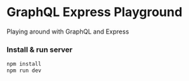 # GraphQL Express Playground

Playing around with GraphQL and Express

### Install & run server

```javascript
npm install
npm run dev
```
